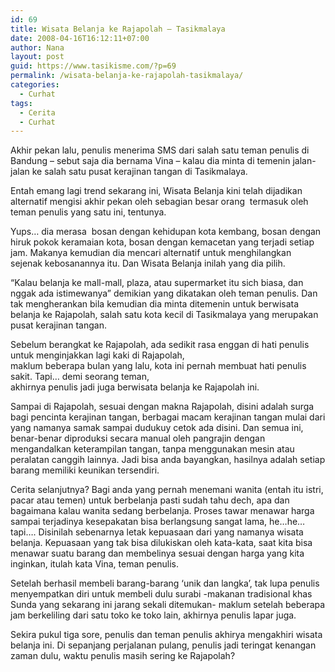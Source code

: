```yaml
---
id: 69
title: Wisata Belanja ke Rajapolah – Tasikmalaya
date: 2008-04-16T16:12:11+07:00
author: Nana
layout: post
guid: https://www.tasikisme.com/?p=69
permalink: /wisata-belanja-ke-rajapolah-tasikmalaya/
categories:
  - Curhat
tags:
  - Cerita
  - Curhat
---
```

Akhir pekan lalu, penulis menerima SMS dari salah satu teman penulis di Bandung &#8211; sebut saja dia bernama Vina – kalau dia minta di temenin jalan-jalan ke salah satu pusat kerajinan tangan di Tasikmalaya.

Entah emang lagi trend sekarang ini, Wisata Belanja kini telah dijadikan alternatif mengisi akhir pekan oleh sebagian besar orang  termasuk oleh teman penulis yang satu ini, tentunya.

Yups… dia merasa  bosan dengan kehidupan kota kembang, bosan dengan hiruk pokok keramaian kota, bosan dengan kemacetan yang terjadi setiap jam. Makanya kemudian dia mencari alternatif untuk menghilangkan sejenak kebosanannya itu. Dan Wisata Belanja inilah yang dia pilih.

“Kalau belanja ke mall-mall, plaza, atau supermarket itu sich biasa, dan nggak ada istimewanya” demikian yang dikatakan oleh teman penulis. Dan tak mengherankan bila kemudian dia minta ditemenin untuk berwisata belanja ke Rajapolah, salah satu kota kecil di Tasikmalaya yang merupakan pusat kerajinan tangan.

Sebelum berangkat ke Rajapolah, ada sedikit rasa enggan di hati penulis untuk menginjakkan lagi kaki di Rajapolah,  
maklum beberapa bulan yang lalu, kota ini pernah membuat hati penulis sakit. Tapi… demi seorang teman,  
akhirnya penulis jadi juga berwisata belanja ke Rajapolah ini.

Sampai di Rajapolah, sesuai dengan makna Rajapolah, disini adalah surga bagi pencinta kerajinan tangan, berbagai macam kerajinan tangan mulai dari yang namanya samak sampai dudukuy cetok ada disini. Dan semua ini, benar-benar diproduksi secara manual oleh pangrajin dengan mengandalkan keterampilan tangan, tanpa menggunakan mesin atau peralatan canggih lainnya. Jadi bisa anda bayangkan, hasilnya adalah setiap barang memiliki keunikan tersendiri.

Cerita selanjutnya? Bagi anda yang pernah menemani wanita (entah itu istri, pacar atau temen) untuk berbelanja pasti sudah tahu dech, apa dan bagaimana kalau wanita sedang berbelanja. Proses tawar menawar harga  sampai terjadinya kesepakatan bisa berlangsung sangat lama, he…he… tapi…. Disinilah sebenarnya letak kepuasaan dari yang namanya wisata belanja. Kepuasaan yang tak bisa dilukiskan oleh kata-kata, saat kita bisa menawar suatu barang dan membelinya sesuai dengan harga yang kita inginkan, itulah kata Vina, teman penulis.

Setelah berhasil membeli barang-barang ‘unik dan langka’, tak lupa penulis menyempatkan diri untuk membeli dulu surabi -makanan tradisional khas Sunda yang sekarang ini jarang sekali ditemukan- maklum setelah beberapa jam berkeliling dari satu toko ke toko lain, akhirnya penulis lapar juga.

Sekira pukul tiga sore, penulis dan teman penulis akhirya mengakhiri wisata belanja ini. Di sepanjang perjalanan pulang, penulis jadi teringat kenangan zaman dulu, waktu penulis masih sering ke Rajapolah?